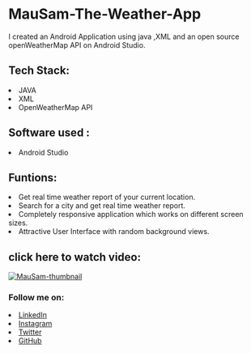 # MauSam-The-Weather-App
I created an Android Application using java ,XML and an open source openWeatherMap API on Android Studio.
## Tech Stack:
<li> JAVA </li>
<li> XML </li>
<li> OpenWeatherMap API </li>

## Software used : 
<li> Android Studio </li>

## Funtions:
<li> Get real time weather report of your current location. </li>
<li> Search for a city and get real time weather report. </li>
<li> Completely responsive application which works on different screen sizes. </li>
<li> Attractive User Interface with random background views. </li>

## click here to watch video:
<a href="https://drive.google.com/file/d/12qI96rCgnMBpcWAngdbe2ePt5zCHOS0X/view?usp=sharing">![MauSam-thumbnail](https://user-images.githubusercontent.com/77043968/131745025-22cbd1e0-5433-42db-8046-f19d62e8d756.jpg)
</a>

### Follow me on:
<li><a href=
"https://www.linkedin.com/in/mayankthakur28/">LinkedIn</a>
<li><a href=
"https://www.instagram.com/thakur_is_back_2001/">Instagram</a>
<li><a
href=
"https://twitter.com/mayankthakur28">Twitter</a>
<li><a href=
"https://github.com/makthakur28">GitHub</a>
